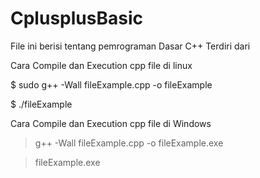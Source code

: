 # CplusplusBasic
File ini berisi tentang pemrograman Dasar C++
Terdiri dari

Cara Compile dan Execution cpp file di linux

$ sudo g++ -Wall fileExample.cpp -o fileExample

$ ./fileExample


Cara Compile dan Execution cpp file di Windows

> g++ -Wall fileExample.cpp -o fileExample.exe

> fileExample.exe



